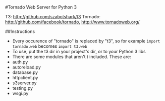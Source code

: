 #Tornado Web Server for Python 3

T3: http://github.com/szabotshark/t3
Tornado: http://github.com/facebook/tornado, http://www.tornadoweb.org/

##Instructions
* Every occurence of "tornado" is replaced by "t3", so for example `import tornado.web` becomes `import t3.web`
* To use, put the t3 dir in your project's dir, or to your Python 3 libs
* There are some modules that aren't t included. These are:
 * auth.py
 * autoreload.py
 * database.py
 * httpclient.py
 * s3server.py
 * testing.py
 * wsgi.py